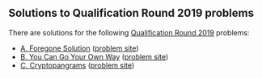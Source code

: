 ## Solutions to Qualification Round 2019 problems

There are solutions for the following [Qualification Round 2019](https://codingcompetitions.withgoogle.com/codejam/round/0000000000051705) problems:

- [A. Foregone Solution](a.cc)
  ([problem site](https://codingcompetitions.withgoogle.com/codejam/round/0000000000051705/0000000000088231))
- [B. You Can Go Your Own Way](b.cc)
  ([problem site](https://codingcompetitions.withgoogle.com/codejam/round/0000000000051705/00000000000881da))
- [C. Cryptopangrams](c.py)
  ([problem site](https://codingcompetitions.withgoogle.com/codejam/round/0000000000051705/000000000008830b))
